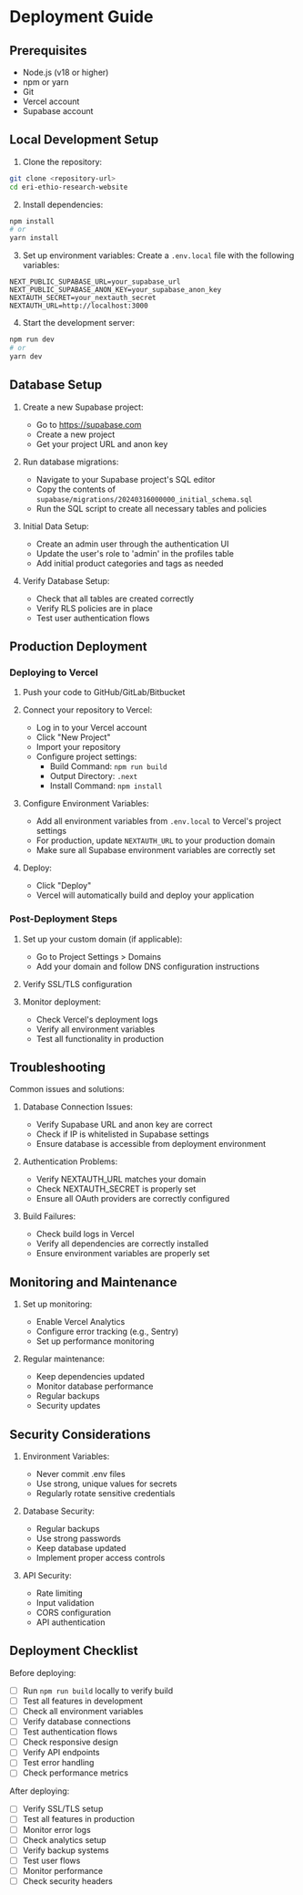 # Deployment Guide

## Prerequisites
- Node.js (v18 or higher)
- npm or yarn
- Git
- Vercel account
- Supabase account

## Local Development Setup

1. Clone the repository:
```bash
git clone <repository-url>
cd eri-ethio-research-website
```

2. Install dependencies:
```bash
npm install
# or
yarn install
```

3. Set up environment variables:
Create a `.env.local` file with the following variables:
```env
NEXT_PUBLIC_SUPABASE_URL=your_supabase_url
NEXT_PUBLIC_SUPABASE_ANON_KEY=your_supabase_anon_key
NEXTAUTH_SECRET=your_nextauth_secret
NEXTAUTH_URL=http://localhost:3000
```

4. Start the development server:
```bash
npm run dev
# or
yarn dev
```

## Database Setup

1. Create a new Supabase project:
   - Go to https://supabase.com
   - Create a new project
   - Get your project URL and anon key

2. Run database migrations:
   - Navigate to your Supabase project's SQL editor
   - Copy the contents of `supabase/migrations/20240316000000_initial_schema.sql`
   - Run the SQL script to create all necessary tables and policies

3. Initial Data Setup:
   - Create an admin user through the authentication UI
   - Update the user's role to 'admin' in the profiles table
   - Add initial product categories and tags as needed

4. Verify Database Setup:
   - Check that all tables are created correctly
   - Verify RLS policies are in place
   - Test user authentication flows

## Production Deployment

### Deploying to Vercel

1. Push your code to GitHub/GitLab/Bitbucket

2. Connect your repository to Vercel:
   - Log in to your Vercel account
   - Click "New Project"
   - Import your repository
   - Configure project settings:
     - Build Command: `npm run build`
     - Output Directory: `.next`
     - Install Command: `npm install`

3. Configure Environment Variables:
   - Add all environment variables from `.env.local` to Vercel's project settings
   - For production, update `NEXTAUTH_URL` to your production domain
   - Make sure all Supabase environment variables are correctly set

4. Deploy:
   - Click "Deploy"
   - Vercel will automatically build and deploy your application

### Post-Deployment Steps

1. Set up your custom domain (if applicable):
   - Go to Project Settings > Domains
   - Add your domain and follow DNS configuration instructions

2. Verify SSL/TLS configuration

3. Monitor deployment:
   - Check Vercel's deployment logs
   - Verify all environment variables
   - Test all functionality in production

## Troubleshooting

Common issues and solutions:

1. Database Connection Issues:
   - Verify Supabase URL and anon key are correct
   - Check if IP is whitelisted in Supabase settings
   - Ensure database is accessible from deployment environment

2. Authentication Problems:
   - Verify NEXTAUTH_URL matches your domain
   - Check NEXTAUTH_SECRET is properly set
   - Ensure all OAuth providers are correctly configured

3. Build Failures:
   - Check build logs in Vercel
   - Verify all dependencies are correctly installed
   - Ensure environment variables are properly set

## Monitoring and Maintenance

1. Set up monitoring:
   - Enable Vercel Analytics
   - Configure error tracking (e.g., Sentry)
   - Set up performance monitoring

2. Regular maintenance:
   - Keep dependencies updated
   - Monitor database performance
   - Regular backups
   - Security updates

## Security Considerations

1. Environment Variables:
   - Never commit .env files
   - Use strong, unique values for secrets
   - Regularly rotate sensitive credentials

2. Database Security:
   - Regular backups
   - Use strong passwords
   - Keep database updated
   - Implement proper access controls

3. API Security:
   - Rate limiting
   - Input validation
   - CORS configuration
   - API authentication

## Deployment Checklist

Before deploying:
- [ ] Run `npm run build` locally to verify build
- [ ] Test all features in development
- [ ] Check all environment variables
- [ ] Verify database connections
- [ ] Test authentication flows
- [ ] Check responsive design
- [ ] Verify API endpoints
- [ ] Test error handling
- [ ] Check performance metrics

After deploying:
- [ ] Verify SSL/TLS setup
- [ ] Test all features in production
- [ ] Monitor error logs
- [ ] Check analytics setup
- [ ] Verify backup systems
- [ ] Test user flows
- [ ] Monitor performance
- [ ] Check security headers 